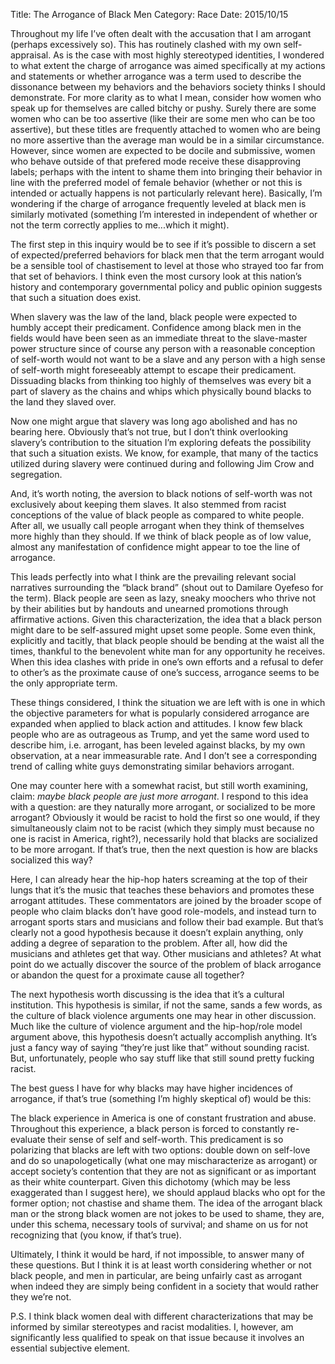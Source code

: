 Title: The Arrogance of Black Men
Category: Race
Date: 2015/10/15

Throughout my life I’ve often dealt with the accusation that I am arrogant (perhaps excessively so). This has routinely clashed with my own self-appraisal. As is the case with most highly stereotyped identities, I wondered to what extent the charge of arrogance was aimed specifically at my actions and statements or whether arrogance was a term used to describe the dissonance between my behaviors and the behaviors society thinks I should demonstrate. For more clarity as to what I mean, consider how women who speak up for themselves are called bitchy or pushy. Surely there are some women who can be too assertive (like their are some men who can be too assertive), but these titles are frequently attached to women who are being no more assertive than the average man would be in a similar circumstance. However, since women are expected to be docile and submissive, women who behave outside of that prefered mode receive these disapproving labels; perhaps with the intent to shame them into bringing their behavior in line with the preferred model of female behavior (whether or not this is intended or actually happens is not particularly relevant here). Basically, I’m wondering if the charge of arrogance frequently leveled at black men is similarly motivated (something I’m interested in independent of whether or not the term correctly applies to me...which it might).

The first step in this inquiry would be to see if it’s possible to discern a set of expected/preferred behaviors for black men that the term arrogant would be a sensible tool of chastisement to level at those who strayed too far from that set of behaviors. I think even the most cursory look at this nation’s history and contemporary governmental policy and public opinion suggests that such a situation does exist.

When slavery was the law of the land, black people were expected to humbly accept their predicament. Confidence among black men in the fields would have been seen as an immediate threat to the slave-master power structure since of course any person with a reasonable conception of self-worth would not want to be a slave and any person with a high sense of self-worth might foreseeably attempt to escape their predicament. Dissuading blacks from thinking too highly of themselves was every bit a part of slavery as the chains and whips which physically bound blacks to the land they slaved over.

Now one might argue that slavery was long ago abolished and has no bearing here. Obviously that’s not true, but I don’t think overlooking slavery’s contribution to the situation I’m exploring defeats the possibility that such a situation exists. We know, for example, that many of the tactics utilized during slavery were continued during and following Jim Crow and segregation. 

And, it’s worth noting, the aversion to black notions of self-worth was not exclusively about keeping them slaves. It also stemmed from racist conceptions of the value of black people as compared to white people. After all, we usually call people arrogant when they think of themselves more highly than they should. If we think of black people as of low value, almost any manifestation of confidence might appear to toe the line of arrogance.

This leads perfectly into what I think are the prevailing relevant social narratives surrounding the “black brand” (shout out to Damilare Oyefeso for the term). Black people are seen as lazy, sneaky moochers who thrive not by their abilities but by handouts and unearned promotions through affirmative actions. Given this characterization, the idea that a black person might dare to be self-assured might upset some people. Some even think, explicitly and tacitly, that black people should be bending at the waist all the times, thankful to the benevolent white man for any opportunity he receives. When this idea clashes with pride in one’s own efforts and a refusal to defer to other’s as the proximate cause of one’s success, arrogance seems to be the only appropriate term.

These things considered, I think the situation we are left with is one in which the objective parameters for what is popularly considered arrogance are expanded when applied to black action and attitudes. I know few black people who are as outrageous as Trump, and yet the same word used to describe him, i.e. arrogant, has been leveled against blacks, by my own observation, at a near immeasurable rate. And I don’t see a corresponding trend of calling white guys demonstrating similar behaviors arrogant.

One may counter here with a somewhat racist, but still worth examining, claim: *maybe black people are just more arrogant*. I respond to this idea with a question: are they naturally more arrogant, or socialized to be more arrogant? Obviously it would be racist to hold the first so one would, if they simultaneously claim not to be racist (which they simply must because no one is racist in America, right?), necessarily hold that blacks are socialized to be more arrogant. If that’s true, then the next question is how are blacks socialized this way?

Here, I can already hear the hip-hop haters screaming at the top of their lungs that it’s the music that teaches these behaviors and promotes these arrogant attitudes. These commentators are joined by the broader scope of people who claim blacks don’t have good role-models, and instead turn to arrogant sports stars and musicians and follow their bad example. But that’s clearly not a good hypothesis because it doesn’t explain anything, only adding a degree of separation to the problem. After all, how did the musicians and athletes get that way. Other musicians and athletes? At what point do we actually discover the source of the problem of black arrogance or abandon the quest for a proximate cause all together?

The next hypothesis worth discussing is the idea that it’s a cultural institution. This hypothesis is similar, if not the same, sands a few words, as the culture of black violence arguments one may hear in other discussion. Much like the culture of violence argument and the hip-hop/role model argument above, this hypothesis doesn’t actually accomplish anything. It’s just a fancy way of saying “they’re just like that” without sounding racist. But, unfortunately, people who say stuff like that still sound pretty fucking racist.

The best guess I have for why blacks may have higher incidences of arrogance, if that’s true (something I’m highly skeptical of) would be this:

The black experience in America is one of constant frustration and abuse. Throughout this experience, a black person is forced to constantly re-evaluate their sense of self and self-worth. This predicament is so polarizing that blacks are left with two options: double down on self-love and do so unapologetically (what one may mischaracterize as arrogant) or accept society’s contention that they are not as significant or as important as their white counterpart. Given this dichotomy (which may be less exaggerated than I suggest here), we should applaud blacks who opt for the former option; not chastise and shame them. The idea of the arrogant black man or the strong black women are not jokes to be used to shame, they are, under this schema, necessary tools of survival; and shame on us for not recognizing that (you know, if that’s true).

Ultimately, I think it would be hard, if not impossible, to answer many of these questions. But I think it is at least worth considering whether or not black people, and men in particular, are being unfairly cast as arrogant when indeed they are simply being confident in a society that would rather they we’re not.

P.S. I think black women deal with different characterizations that may be informed by similar stereotypes and racist modalities. I, however, am significantly less qualified to speak on that issue because it involves an essential subjective element.
 
